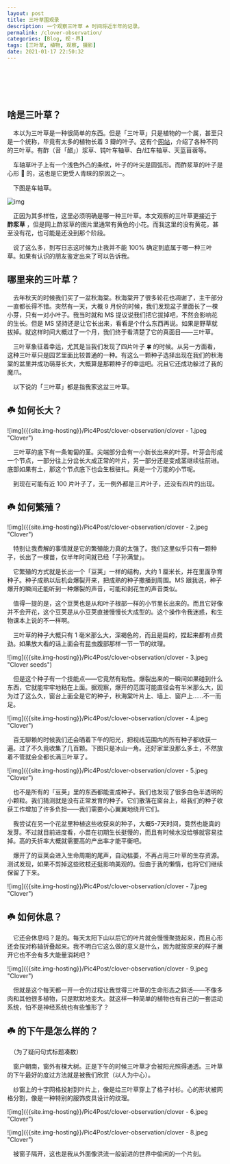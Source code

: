 ```yaml
---
layout: post
title: 三叶草围观录
description: 一个观察三叶草 ☘️ 时间将近半年的记录。
permalink: /clover-observation/
categories: [Blog, 视・界]
tags: [三叶草, 植物, 观察, 摄影]
date: 2021-01-17 22:50:32
---
```


# 　

## 啥是三叶草？

　本以为三叶草是一种很简单的东西。但是「三叶草」只是植物的一个属，甚至只是一个统称，毕竟有太多的植物长着 3 瓣的叶子。这有个[网站](http://m.1nongjing.com/201707/190811.html)，介绍了各种不同的三叶草。有酢（音「醋」）浆草、钝叶车轴草、白/红车轴草、天蓝苜蓿等。

　车轴草叶子上有一个浅色外凸的条纹，叶子的叶尖是圆弧形。而酢浆草的叶子是心形 💚 的，这也是它更受人青睐的原因之一。

　下图是车轴草。

![img]({{site.img-hosting}}/Pic4Post/clover-observation/another-clover.jpg "Another Clover")

　正因为其多样性，这里必须明确是哪一种三叶草。本文观察的三叶草更接近于 **酢浆草** ，但是网上酢浆草的图片里通常有黄色的小花。而我这里的没有黄花，甚至没有花，也可能是还没到那个阶段。

　说了这么多，到写日志这时候为止我并不能 100% 确定到底属于哪一种三叶草。如果有认识的朋友鉴定出来了可以告诉我。

## 哪里来的三叶草？

　去年秋天的时候我们买了一盆秋海棠。秋海棠开了很多轮花也凋谢了，主干部分一直都长得不错。突然有一天，大概 9 月份的时候，我们发现盆子里面长了一棵小芽，只有一对小叶子。我当时就和 MS 提议说我们把它拔掉吧，不然会影响花的生长。但是 MS 坚持还是让它长出来，看看是个什么东西再说。如果是野草就拔掉。就这样时间大概过了一个月，我们终于看清楚了它的真面目——三叶草。

　三叶草象征着幸运，尤其是当我们发现了四片叶子 🍀 的时候。从另一方面看，这种三叶草只是园艺里面比较普通的一种。有这么一颗种子选择出现在我们的秋海棠的盆里并成功萌芽长大，大概算是那颗种子的幸运吧。况且它还成功躲过了我的魔爪。

　以下说的「三叶草」都是指我家这盆三叶草。

## ☘️ 如何长大？

![img]({{site.img-hosting}}/Pic4Post/clover-observation/clover - 1.jpeg "Clover")

　三叶草的底下有一条匍匐的茎。尖端部分会有一小新长出来的叶芽。叶芽会形成一个节点，一部分往上分岔长大成正常的叶片，另一部分还是变成茎继续往前进。底部如果有土，那这个节点底下也会生根驻扎。真是一个万能的小节呢。

　到现在可能有近 100 片叶子了，无一例外都是三片叶子，还没有四片的出现。

## ☘️ 如何繁殖？

![img]({{site.img-hosting}}/Pic4Post/clover-observation/clover - 2.jpeg "Clover")

　特别让我费解的事情就是它的繁殖能力真的太强了。我们这里似乎只有一颗种子，长出了一棵苗，仅半年时间就已经「子孙满堂」。

　它繁殖的方式就是长出一个「豆荚」一样的结构，大约 1 厘米长，并在里面孕育种子。种子成熟以后机会爆裂开来，把成熟的种子撒播到周围。MS 跟我说，种子爆开的瞬间还能听到一种爆裂的声音，可能和剥花生的声音类似。

　值得一提的是，这个豆荚也是从和叶子根部一样的小节里长出来的。而且它好像并不会开花，这个豆荚是从小豆荚直接慢慢长大成型的。这个操作令我迷惑，和生物课本上说的不一样啊。

　三叶草的种子大概只有 1 毫米那么大，深褐色的，而且是扁的，捏起来都有点费劲。如果放大看的话上面会有昆虫腹部那样一节一节的纹理。

![img]({{site.img-hosting}}/Pic4Post/clover-observation/clover - 3.jpeg "Clover seeds")

　但是这个种子有一个技能点——它竟然有粘性。爆裂出来的一瞬间如果碰到什么东西，它就能牢牢地粘在上面。据观察，爆开的范围可能直径会有半米那么大，因为过了这么久，窗台上面全是它的种子，秋海棠叶片上、墙上、窗户上……不一而足。

![img]({{site.img-hosting}}/Pic4Post/clover-observation/clover - 4.jpeg "Clover")

　百无聊赖的时候我们还会晒着下午的阳光，把视线范围内的所有种子都收获一遍。过了不久竟收集了几百颗。下图只是冰山一角。还好家里没那么多土，不然放着不管就会全都长满三叶草了。

![img]({{site.img-hosting}}/Pic4Post/clover-observation/clover - 5.jpeg "Clover")

　也不是所有的「豆荚」里的东西都能变成种子。我们也发现了很多白色半透明的小颗粒。我们猜测就是没有正常发育的种子。它们散落在窗台上，给我们的种子收获工作增加了许多负担——我们需要小心翼翼地绕开它们。

　我尝试在另一个花盆里种植这些收获来的种子，大概5-7天时间，竟然也能真的发芽。不过就目前进度看，小苗在初期生长挺慢的，而且有时候水没给够就容易挂掉。高的夭折率大概就需要高的产出率才能平衡吧。

　爆开了的豆荚会进入生命周期的尾声，自动枯萎，不再占用三叶草的生存资源。测试发现，如果不剪掉这些败枝还挺影响美观的。但由于我的懒惰，也将它们继续保留了下来。

![img]({{site.img-hosting}}/Pic4Post/clover-observation/clover - 7.jpeg "Clover")

## ☘️ 如何休息？

　它还会休息吗？是的。每天太阳下山以后它的叶片就会慢慢聚拢起来，而且心形还会按对称轴折叠起来。我不明白它这么做的意义是什么，因为就按原来的样子展开它也不会有多大能量消耗吧？

![img]({{site.img-hosting}}/Pic4Post/clover-observation/clover - 9.jpeg "Clover")

　但就是这个每天都一开一合的过程让我觉得三叶草的生命形态之鲜活——不像多肉和其他很多植物，只是默默地变大。就这样一种简单的植物也有自己的一套运动系统，怕不是神经系统也有些雏形了？

## ☘️ 的下午是怎么样的？

　（为了疑问句式标题凑数）

　窗户朝南，窗外有棵大树。正是下午的时候三叶草才会被阳光照得通透。三叶草的下午最好的度过方法就是被我们欣赏（以人为中心）。

　纱窗上的十字网格投射到叶片上，像是给三叶草穿上了格子衬衫。心的形状被网格分割，像是一种特别的服饰皮具设计的纹理。

![img]({{site.img-hosting}}/Pic4Post/clover-observation/clover - 6.jpeg "Clover")

![img]({{site.img-hosting}}/Pic4Post/clover-observation/clover - 8.jpeg "Clover")

　被窗子隔开，这也是我从外面像洪流一般前进的世界中偷闲的一个片刻。
